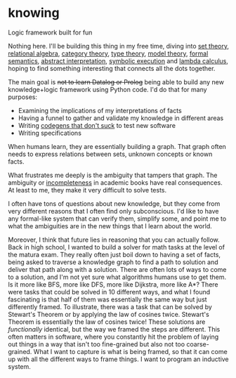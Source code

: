 # knowing
Logic framework built for fun

Nothing here. I'll be building this thing in my free time, diving into [set theory](https://en.wikipedia.org/wiki/Set_theory), [relational algebra](https://en.wikipedia.org/wiki/Relational_algebra), [category theory](https://en.wikipedia.org/wiki/Category_theory), [type theory](https://en.wikipedia.org/wiki/Type_theory), [model theory](https://en.wikipedia.org/wiki/Model_theory), [formal semantics](https://en.wikipedia.org/wiki/Formal_semantics_(natural_language)), [abstract interpretation](https://en.wikipedia.org/wiki/Abstract_interpretation), [symbolic execution](https://en.wikipedia.org/wiki/Symbolic_execution) and [lambda calculus](https://en.wikipedia.org/wiki/Lambda_calculus), hoping to find something interesting that connects all the dots together.

The main goal is ~~not to learn Datalog or Prolog~~ being able to build any new knowledge+logic framework using Python code.
I'd do that for many purposes:
- Examining the implications of my interpretations of facts
- Having a funnel to gather and validate my knowledge in different areas
- Writing [codegens that don't suck](https://github.com/bswck/generate-errno-stub) to test new software
- Writing specifications

When humans learn, they are essentially building a graph. That graph often needs to express relations between sets, unknown concepts or known facts.

What frustrates me deeply is the ambiguity that tampers that graph. The ambiguity or [incompleteness](https://en.wikipedia.org/wiki/G%C3%B6del%27s_incompleteness_theorems#Formal_systems:_completeness,_consistency,_and_effective_axiomatization) in academic books have real consequences. At least to me, they make it very difficult to solve tests.

I often have tons of questions about new knowledge, but they come from very different reasons that I often find only subconscious. I'd like to have any formal-like system that can verify them, simplify some, and point me to what the ambiguities are in the new things that I learn about the world.

Moreover, I think that future lies in reasoning that you can actually follow. Back in high school, I wanted to build a solver for math tasks at the level of the matura exam. They really often just boil down to having a set of facts, being asked to traverse a knowledge graph to find a path to solution and deliver that path along with a solution. There are often lots of ways to come to a solution, and I'm not yet sure what algorithms humans use to get them. Is it more like BFS, more like DFS, more like Dijkstra, more like A*? There were tasks that could be solved in 10 different ways, and what I found fascinating is that half of them was essentially the same way but just differently framed. To illustrate, there was a task that can be solved by Stewart's Theorem or by applying the law of cosines twice. Stewart's Theorem is essentially the law of cosines twice! These solutions are *functionally* identical, but the way we framed the steps are different. This often matters in software, where you constantly hit the problem of laying out things in a way that isn't too fine-grained but also not too coarse-grained. What I want to capture is what is being framed, so that it can come up with all the different ways to frame things. I want to program an inductive system.

